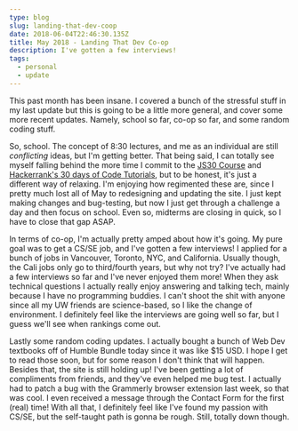 ```yaml
---
type: blog
slug: landing-that-dev-coop
date: 2018-06-04T22:46:30.135Z
title: May 2018 - Landing That Dev Co-op
description: I've gotten a few interviews!
tags:
  - personal
  - update
---
```

This past month has been insane. I covered a bunch of the stressful stuff in my last update but this is going to be a little more general, and cover some more recent updates. Namely, school so far, co-op so far, and some random coding stuff.

So, school. The concept of 8:30 lectures, and me as an individual are still _conflicting_ ideas, but I'm getting better. That being said, I can totally see myself falling behind the more time I commit to the [JS30 Course](https://javascript30.com) and [Hackerrank's 30 days of Code Tutorials](https://www.hackerrank.com/domains/tutorials/30-days-of-code), but to be honest, it's just a different way of relaxing. I'm enjoying how regimented these are, since I pretty much lost all of May to redesigning and updating the site. I just kept making changes and bug-testing, but now I just get through a challenge a day and then focus on school. Even so, midterms are closing in quick, so I have to close that gap ASAP.

In terms of co-op, I'm actually pretty amped about how it's going. My pure goal was to get a CS/SE job, and I've gotten a few interviews! I applied for a bunch of jobs in Vancouver, Toronto, NYC, and California. Usually though, the Cali jobs only go to third/fourth years, but why not try? I've actually had a few interviews so far and I've never enjoyed them more! When they ask technical questions I actually really enjoy answering and talking tech, mainly because I have no programming buddies. I can't shoot the shit with anyone since all my UW friends are science-based, so I like the change of environment. I definitely feel like the interviews are going well so far, but I guess we'll see when rankings come out.

Lastly some random coding updates. I actually bought a bunch of Web Dev textbooks off of Humble Bundle today since it was like \$15 USD. I hope I get to read those soon, but for some reason I don't think that will happen. Besides that, the site is still holding up! I've been getting a lot of compliments from friends, and they've even helped me bug test. I actually had to patch a bug with the Grammerly browser extension last week, so that was cool. I even received a message through the Contact Form for the first (real) time! With all that, I definitely feel like I've found my passion with CS/SE, but the self-taught path is gonna be rough. Still, totally down though.
